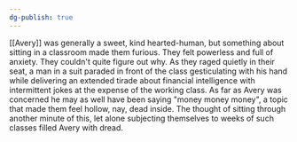 ```yaml
---
dg-publish: true
---
```

[[Avery]] was generally a sweet, kind hearted-human, but something about
sitting in a classroom made them furious. They felt powerless and full
of anxiety. They couldn't quite figure out why. As they raged quietly in
their seat, a man in a suit paraded in front of the class gesticulating
with his hand while delivering an extended tirade about financial
intelligence with intermittent jokes at the expense of the working
class. As far as Avery was concerned he may as well have been saying
"money money money", a topic that made them feel hollow, nay, dead
inside. The thought of sitting through another minute of this, let alone
subjecting themselves to weeks of such classes filled Avery with dread.
